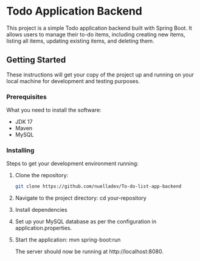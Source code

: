 # Todo Application Backend

This project is a simple Todo application backend built with Spring Boot. It allows users to manage their to-do items, including creating new items, listing all items, updating existing items, and deleting them.

## Getting Started

These instructions will get your copy of the project up and running on your local machine for development and testing purposes.

### Prerequisites

What you need to install the software:

- JDK 17
- Maven
- MySQL

### Installing

Steps to get your development environment running:

1. Clone the repository:
   ```sh
   git clone https://github.com/nuelladev/To-do-list-app-backend
2. Navigate to the project directory:
   cd your-repository
3. Install dependencies
4. Set up your MySQL database as per the configuration in application.properties.
5. Start the application:
   mvn spring-boot:run

   The server should now be running at http://localhost:8080.

   
